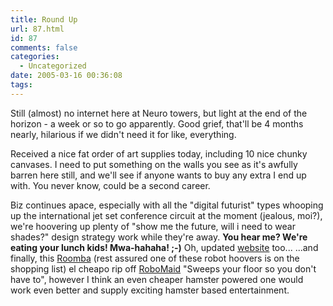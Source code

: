 ```yaml
---
title: Round Up
url: 87.html
id: 87
comments: false
categories:
  - Uncategorized
date: 2005-03-16 00:36:08
tags:
---
```


Still (almost) no internet here at Neuro towers, but light at the end of the horizon - a week or so to go apparently. Good grief, that'll be 4 months nearly, hilarious if we didn't need it for like, everything. 

Received a nice fat order of art supplies today, including 10 nice chunky canvases. I need to put something on the walls you see as it's awfully barren here still, and we'll see if anyone wants to buy any extra I end up with. You never know, could be a second career. 

Biz continues apace, especially with all the "digital futurist" types whooping up the international jet set conference circuit at the moment (jealous, moi?), we're hoovering up plenty of "show me the future, will i need to wear shades?" design strategy work while they're away. **You hear me? We're eating your lunch kids! Mwa-hahaha! ;-)** Oh, updated [website](http://www.neuromantics.net) too... ...and finally, this [Roomba](http://www.roomba.com) (rest assured one of these robot hoovers is on the shopping list) el cheapo rip off [RoboMaid](http://www.the-robo-maid.com/) "Sweeps your floor so you don't have to", however I think an even cheaper hamster powered one would work even better and supply exciting hamster based entertainment.